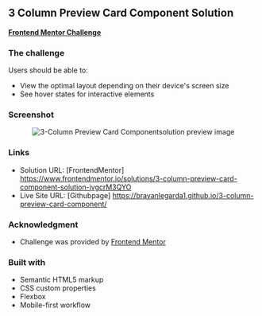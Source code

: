   <h2>3 Column Preview Card Component Solution</h2>
  <p>
    <a href="https://www.frontendmentor.io/challenges/3column-preview-card-component-pH92eAR2-" target="_blank"><strong>Frontend Mentor Challenge</strong></a>
  </p>

### The challenge

Users should be able to:

- View the optimal layout depending on their device's screen size
- See hover states for interactive elements

### Screenshot

<div align='center'>
<img src='./3-column-preview-card-component-solution.png' alt='3-Column Preview Card Componentsolution preview image'>
</div>

### Links

- Solution URL: [FrontendMentor] https://www.frontendmentor.io/solutions/3-column-preview-card-component-solution-jvgcrM3QYO
- Live Site URL: [Githubpage] https://brayanlegarda1.github.io/3-column-preview-card-component/

### Acknowledgment

- Challenge was provided by [Frontend Mentor](https://www.frontendmentor.io)

### Built with

- Semantic HTML5 markup
- CSS custom properties
- Flexbox
- Mobile-first workflow
